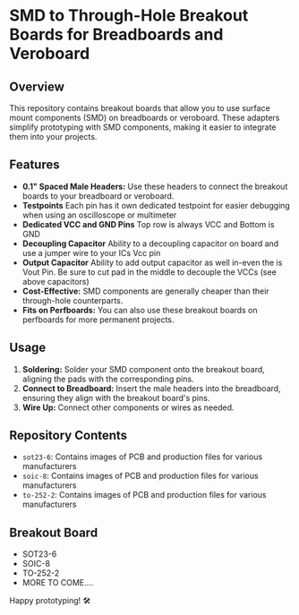 # SMD to Through-Hole Breakout Boards for Breadboards and Veroboard

## Overview
This repository contains breakout boards that allow you to use surface mount components (SMD) on breadboards or veroboard. These adapters simplify prototyping with SMD components, making it easier to integrate them into your projects.

## Features
- **0.1" Spaced Male Headers:** Use these headers to connect the breakout boards to your breadboard or veroboard.
- **Testpoints** Each pin has it own dedicated testpoint for easier debugging when using an oscilloscope or multimeter
- **Dedicated VCC and GND Pins** Top row is always VCC and Bottom is GND
- **Decoupling Capacitor** Ability to a decoupling capacitor on board and use a jumper wire to your ICs Vcc pin
- **Output Capacitor** Ability to add output capacitor as well in-even the is Vout Pin. Be sure to cut pad in the middle to decouple the VCCs (see above capacitors)
- **Cost-Effective:** SMD components are generally cheaper than their through-hole counterparts.
- **Fits on Perfboards:** You can also use these breakout boards on perfboards for more permanent projects.

## Usage
1. **Soldering:** Solder your SMD component onto the breakout board, aligning the pads with the corresponding pins.
2. **Connect to Breadboard:** Insert the male headers into the breadboard, ensuring they align with the breakout board's pins.
3. **Wire Up:** Connect other components or wires as needed.

## Repository Contents
- `sot23-6`: Contains images of PCB and production files for various manufacturers
- `soic-8`: Contains images of PCB and production files for various manufacturers
- `to-252-2`: Contains images of PCB and production files for various manufacturers

## Breakout Board
- SOT23-6
- SOIC-8
- TO-252-2
- MORE TO COME....

Happy prototyping! 🛠️

